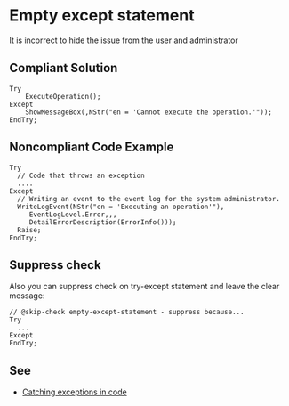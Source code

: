 # Empty except statement
It is incorrect to hide the issue from the user and administrator
## Compliant Solution

```bsl
Try
    ExecuteOperation();
Except
    ShowMessageBox(,NStr("en = 'Cannot execute the operation.'"));
EndTry;
```

## Noncompliant Code Example
```bsl
Try
  // Code that throws an exception
  ....
Except
  // Writing an event to the event log for the system administrator.
  WriteLogEvent(NStr("en = 'Executing an operation'"),
     EventLogLevel.Error,,,
     DetailErrorDescription(ErrorInfo()));
  Raise;
EndTry;
```
## Suppress check
Also you can suppress check on try-except statement and leave the clear message:
```bsl
// @skip-check empty-except-statement - suppress because...
Try
  ... 
Except
EndTry;
```
## See
- [Catching exceptions in code](https://support.1ci.com/hc/en-us/articles/360011002440-Catching-exceptions-in-code)